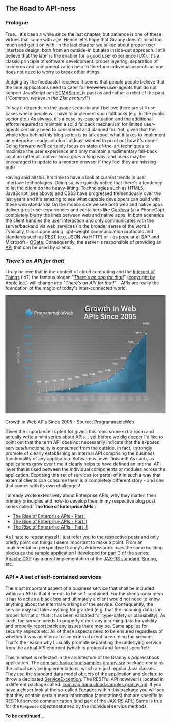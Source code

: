 ## The Road to API-ness

### Prologue

True... it's been a while since the last chapter, but patience is one of these virtues that come with age. Hence let's hope that Granny doesn't mind too much and get it on with. In the [last chapter](/doc/08.md) we talked about proper user interface design, both from an outside-in but also inside-out approach. I still believe that the later is the enabler for a good user experience (UX). It's a classic principle of software development: proper layering, separation of concerns and componentization help to fine-tune individual aspects as one does not need to worry to break other things.

Judging by the feedback I received it seems that people people believe that the time applications need to cater for <span style="text-decoration: line-through;">browsers</span> user-agents that do not support <span style="text-decoration: line-through;">JavaScript</span> aeh [ECMAScript ](http://en.wikipedia.org/wiki/ECMAScript)is past us and rather a relict of the past. (_"Common, we live in the 21st century!"_)

I'd say it depends on the usage scenario and I believe there are still use cases where people will have to implement such fallbacks (e.g. in the public sector etc.) As always, it's a case-by-case situation and the additional efforts required to maintain a solid fallback mechanism for limited user-agents certainly need to considered and planned for. Yet, given that the whole idea behind this blog series is to talk about what it takes to implement an enterprise-ready solution I at least wanted to point out how it's done! Going forward we'll certainly focus on state-of-the-art techniques to maximize the user experience and only maintain a rudimentary fall-back solution (after all, _convenience goes a long way_, and users may be encouraged to update to a modern browser if they feel they are missing out!)

Having said all this, it's time to have a look at current trends in user interface technologies. Doing so, we quickly notice that there's a tendency to let the client do the heavy-lifting. Technologies such as HTML5, JavaScript (see above) and CSS3 have progressed tremendously over the last years and it's amazing to see what capable developers can build with these web standards! On the mobile side we see both web and native apps deliver great user experiences and containers like [Cordova](http://cordova.apache.org/) (aka PhoneGap) completely blurry the lines between web and native apps. In both scenarios the client handles the user interaction and only communicates with the server/backend via web services (in the broader sense of the word!) Typically, this is done using light-weight communication protocols and standards such as [REST](http://en.wikipedia.org/wiki/Representational_State_Transfer) (e.g. [JSON](http://en.wikipedia.org/wiki/JSON) via HTTP) or - as popular at SAP and Microsoft - [OData](http://en.wikipedia.org/wiki/OData). Consequently, the server is responsible of providing an [API](http://en.wikipedia.org/wiki/API) that can be used by clients.

### _There's an API for that!_

I truly believe that in the context of cloud computing and the [Internet of Things](http://en.wikipedia.org/wiki/Internet_of_Things) (IoT) the famous slogan "_[There's an app for that!](https://www.youtube.com/watch?v=EhkxDIr0y2U)_" ([copyright by Apple Inc.](https://www.apple.com/legal/intellectual-property/trademark/appletmlist.html)) will change into "_There's an API for that!_" - APIs are really the foundation of the magic of today's inter-connected world.

![Growth in Web APIs since 2005 - Source: ProgrammableWeb](09_programmable_web_growth_in_web_apis.jpg)

Growth in Web APIs Since 2005 - Source: [ProgrammableWeb](http://www.slideshare.net/programmableweb/web-api-growthsince2005)

Given the importance I opted for giving this topic some extra room and actually write a mini series about APIs... yet before we dig deeper I'd like to point out that the term API does not necessarily indicate that the exposed services/functionality is consumed from the outside. In fact, I strongly promote of clearly establishing an internal API comprising the business functionality of any application. Software is never finished! As such, as applications grow over time it clearly helps to have defined an internal API layer that is used between the individual components or modules across the application. Exposing this set of services (or parts) of it in such a way that external clients can consume them is a completely different story - and one that comes with its own challenges!

I already wrote extensively about Enterprise APIs, why they matter, their primary principles and how-to develop them in my respective blog post series called '**The Rise of Enterprise APIs**':

*   [The Rise of Enterprise APIs - Part I](http://scn.sap.com/community/cloud/blog/2012/06/05/the-raise-of-enterprise-apis)
*   [The Rise of Enterprise APIs - Part II](http://scn.sap.com/community/developer-center/cloud-platform/blog/2012/08/02/the-rise-of-enterprise-apis--part-ii)
*   [The Rise of Enterprise APIs - Part III](http://scn.sap.com/community/developer-center/cloud-platform/blog/2012/08/03/the-rise-of-enterprise-apis--part-iii)

As I hate to repeat myself I just refer you to the respective posts and only briefly point out things I deem important to make a point. From an implementation perspective Granny's Addressbook uses the same building blocks as the sample application I developed for [part 3](/community/developer-center/cloud-platform/blog/2012/08/03/the-rise-of-enterprise-apis--part-iii) of the series: [Apache CXF](http://cxf.apache.org/) (as a great implementation of the [JAX-RS standard](http://en.wikipedia.org/wiki/Java_API_for_RESTful_Web_Services), [Spring](http://projects.spring.io/spring-framework/), etc.

### API = A set of self-contained services

The most important aspect of a business service that shall be included within an API is that it needs to be self-contained. For the client/consumers it has to act as a black box and ultimately a client would not need to know anything about the internal workings of the service. Consequently, the service may not take anything for granted (e.g. that the incoming data is in proper format or that it has been validated for type-safety or plausibility). As such, the service needs to properly check any incoming data for validity and properly report back any issues there may be. Same applies for security aspects etc. All of these aspects need to be ensured regardless of whether it was an internal or an external client consuming the service. That's the reason why I usually promote separating the underlying service from the actual API endpoint (which is protocol and format specific!)

This mindset is reflected in the architecture of the Granny's Addressbook application. The [com.sap.hana.cloud.samples.granny.srv](https://github.com/SAP/cloud-enterprise-granny/tree/master/src/main/java/com/sap/hana/cloud/samples/granny/srv) package contains the actual service implementations, which are just regular Java classes. They use the standard data model objects of the application and declare to throw a dedicated [ServiceException](https://github.com/SAP/cloud-enterprise-granny/blob/master/src/main/java/com/sap/hana/cloud/samples/granny/srv/ServiceException.java). The RESTful API however is located in a different package called: [com.sap.hana.cloud.samples.granny.api](https://github.com/SAP/cloud-enterprise-granny/blob/master/src/main/java/com/sap/hana/cloud/samples/granny/api/). If you have a closer look at the so-called [Facades](http://en.wikipedia.org/wiki/Facade_pattern) within this package you will see that they contain certain meta information (annotations) that are specific to RESTful service communication (and part of the JAX-RS API.) Same is true for the `Response` objects returned by the individual service methods. 

**To be continued...**